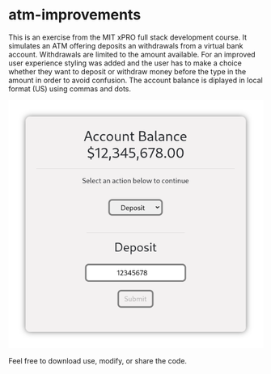 # atm-improvements

This is an exercise from the MIT xPRO full stack development course. It simulates an ATM offering deposits an withdrawals from a virtual bank account. Withdrawals are limited to the amount available. For an improved user experience styling was added and the user has to make a choice whether they want to deposit or withdraw money before the type in the amount in order to avoid confusion. The account balance is diplayed in local format (US) using commas and dots.

![screenshot](https://github.com/fab-log/atm-improvements/blob/main/screenshot.png)

Feel free to download use, modify, or share the code.
